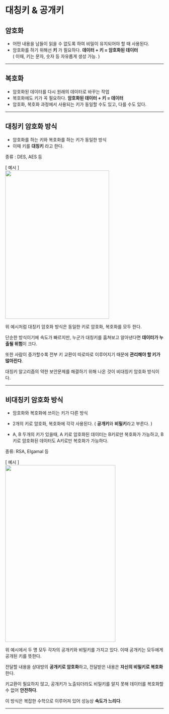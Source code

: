 # 대칭키 & 공개키


## 암호화 
- 어떤 내용을 남들이 읽을 수 없도록 하여 비밀이 유지되어야 할 때 사용된다.
- 암호화를 하기 위해선 **키** 가 필요하다. **데이터 + 키 = 암호화된 데이터**  
  ( 이때, 키는 문자, 숫자 등 자유롭게 생성 가능. )

---

## 복호화
- 암호화된 데이터를 다시 원래의 데이터로 바꾸는 작업
- 복호화에도 키가 꼭 필요하다. **암호화된 데이터 + 키 = 데이터**  
- 암호화, 복호화 과정에서 사용되는 키가 동일할 수도 있고, 다를 수도 있다.

---

## 대칭키 암호화 방식
- 암호화를 하는 키와 복호화를 하는 키가 동일한 방식
- 이때 키를 **대칭키** 라고 한다. 

종류 : DES, AES 등  

[ 예시 ]  
<img src="https://user-images.githubusercontent.com/63101979/191392479-d8344023-1772-409a-8144-2b30b51ec307.png"  width="330" height="470"/>  
                                                                                                                                         
위 예시처럼 대칭키 암호화 방식은 동일한 키로 암호화, 복호화를 모두 한다.

단순한 방식이기에 속도가 빠르지만, 누군가 대칭키를 훔쳐보고 알아낸다면 **데이터가 누출될 위험**이 크다.  

또한 사람이 증가할수록 전부 키 교환이 따로따로 이루어지기 때문에 **관리해야 할 키가 많아진다**. 

대칭키 알고리즘의 약한 보안문제를 해결하기 위해 나온 것이 비대칭키 암호화 방식이다. 

---


## 비대칭키 암호화 방식
- 암호화와 복호화에 쓰이는 키가 다른 방식

- 2개의 키로 암호화, 복호화에 각각 사용된다. ( **공개키**와 **비밀키**라고 부른다. )
  
- A, B 두개의 키가 있을때, A 키로 암호화된 데이터는 B키로만 복호화가 가능하고, B키로 암호화된 데이터도 A키로만 복호화가 가능하다. 

종류: RSA, Elgamal 등  

[ 예시 ]  
<img src="https://user-images.githubusercontent.com/63101979/191395745-41fe5171-5706-44cd-9cdc-207a660eec41.png"  width="350" height="560"/>  

위 예시에서 두 명 모두 각자의 공개키와 비밀키를 가지고 있다. 이때 공개키는 모두에게 공개된 키를 뜻한다.  

전달할 내용을 상대방의 **공개키로 암호화**하고, 전달받은 내용은 **자신의 비밀키로 복호화**한다.

키교환이 필요하지 않고, 공개키가 노출되더라도 비밀키를 알지 못해 데이터를 복호화할 수 없어 **안전하다**. 

이 방식은 복잡한 수학으로 이루어져 있어 성능상 **속도가 느리다**.

---
